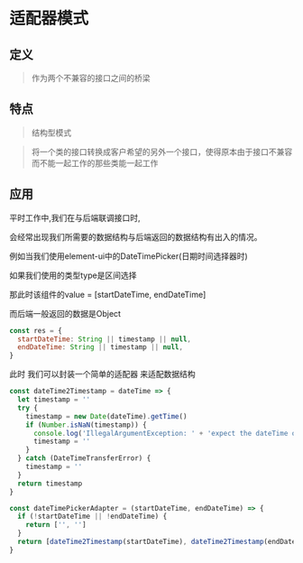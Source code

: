 # 适配器模式

## 定义
> 作为两个不兼容的接口之间的桥梁

## 特点
> 结构型模式

> 将一个类的接口转换成客户希望的另外一个接口，使得原本由于接口不兼容而不能一起工作的那些类能一起工作

## 应用
平时工作中,我们在与后端联调接口时,

会经常出现我们所需要的数据结构与后端返回的数据结构有出入的情况。

例如当我们使用element-ui中的DateTimePicker(日期时间选择器时)

如果我们使用的类型type是区间选择

那此时该组件的value = [startDateTime, endDateTime]

而后端一般返回的数据是Object
```js
const res = {
  startDateTime: String || timestamp || null,
  endDateTime: String || timestamp || null,
}
```
此时 我们可以封装一个简单的适配器 来适配数据结构

```js
const dateTime2Timestamp = dateTime => {
  let timestamp = ''
  try {
    timestamp = new Date(dateTime).getTime()
    if (Number.isNaN(timestamp)) {
      console.log('IllegalArgumentException: ' + 'expect the dateTime of ' + dateTime + 'is the formatter of Date but not')
      timestamp = ''
    }
  } catch (DateTimeTransferError) {
    timestamp = ''
  }
  return timestamp
}

const dateTimePickerAdapter = (startDateTime, endDateTime) => {
  if (!startDateTime || !endDateTime) {
    return ['', '']
  }
  return [dateTime2Timestamp(startDateTime), dateTime2Timestamp(endDateTime)]
}
```